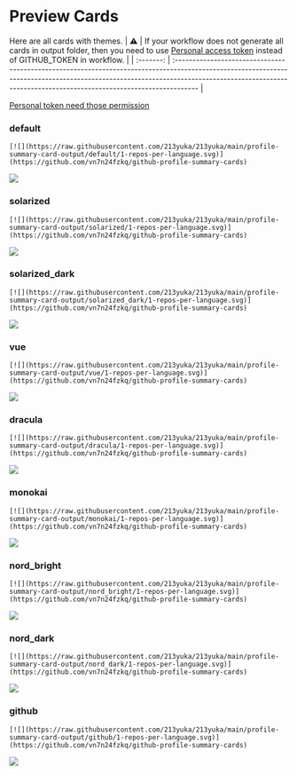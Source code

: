 
# Preview Cards

Here are all cards with themes.
| :warning: | If your workflow does not generate all cards in output folder, then you need to use [Personal access token](https://docs.github.com/en/actions/configuring-and-managing-workflows/creating-and-storing-encrypted-secrets) instead of GITHUB_TOKEN in workflow. |
| :-------: | :------------------------------------------------------------------------------------------------------------------------------------------------------------------------------------------------------------------------------------------------ |

[Personal token need those permission](https://github.com/vn7n24fzkq/github-profile-summary-cards/wiki/Personal-access-token-permissions)


### default


```
[![](https://raw.githubusercontent.com/213yuka/213yuka/main/profile-summary-card-output/default/1-repos-per-language.svg)](https://github.com/vn7n24fzkq/github-profile-summary-cards)
```
![](https://raw.githubusercontent.com/213yuka/213yuka/main/profile-summary-card-output/default/1-repos-per-language.svg)


### solarized


```
[![](https://raw.githubusercontent.com/213yuka/213yuka/main/profile-summary-card-output/solarized/1-repos-per-language.svg)](https://github.com/vn7n24fzkq/github-profile-summary-cards)
```
![](https://raw.githubusercontent.com/213yuka/213yuka/main/profile-summary-card-output/solarized/1-repos-per-language.svg)


### solarized_dark


```
[![](https://raw.githubusercontent.com/213yuka/213yuka/main/profile-summary-card-output/solarized_dark/1-repos-per-language.svg)](https://github.com/vn7n24fzkq/github-profile-summary-cards)
```
![](https://raw.githubusercontent.com/213yuka/213yuka/main/profile-summary-card-output/solarized_dark/1-repos-per-language.svg)


### vue


```
[![](https://raw.githubusercontent.com/213yuka/213yuka/main/profile-summary-card-output/vue/1-repos-per-language.svg)](https://github.com/vn7n24fzkq/github-profile-summary-cards)
```
![](https://raw.githubusercontent.com/213yuka/213yuka/main/profile-summary-card-output/vue/1-repos-per-language.svg)


### dracula


```
[![](https://raw.githubusercontent.com/213yuka/213yuka/main/profile-summary-card-output/dracula/1-repos-per-language.svg)](https://github.com/vn7n24fzkq/github-profile-summary-cards)
```
![](https://raw.githubusercontent.com/213yuka/213yuka/main/profile-summary-card-output/dracula/1-repos-per-language.svg)


### monokai


```
[![](https://raw.githubusercontent.com/213yuka/213yuka/main/profile-summary-card-output/monokai/1-repos-per-language.svg)](https://github.com/vn7n24fzkq/github-profile-summary-cards)
```
![](https://raw.githubusercontent.com/213yuka/213yuka/main/profile-summary-card-output/monokai/1-repos-per-language.svg)


### nord_bright


```
[![](https://raw.githubusercontent.com/213yuka/213yuka/main/profile-summary-card-output/nord_bright/1-repos-per-language.svg)](https://github.com/vn7n24fzkq/github-profile-summary-cards)
```
![](https://raw.githubusercontent.com/213yuka/213yuka/main/profile-summary-card-output/nord_bright/1-repos-per-language.svg)


### nord_dark


```
[![](https://raw.githubusercontent.com/213yuka/213yuka/main/profile-summary-card-output/nord_dark/1-repos-per-language.svg)](https://github.com/vn7n24fzkq/github-profile-summary-cards)
```
![](https://raw.githubusercontent.com/213yuka/213yuka/main/profile-summary-card-output/nord_dark/1-repos-per-language.svg)


### github


```
[![](https://raw.githubusercontent.com/213yuka/213yuka/main/profile-summary-card-output/github/1-repos-per-language.svg)](https://github.com/vn7n24fzkq/github-profile-summary-cards)
```
![](https://raw.githubusercontent.com/213yuka/213yuka/main/profile-summary-card-output/github/1-repos-per-language.svg)


